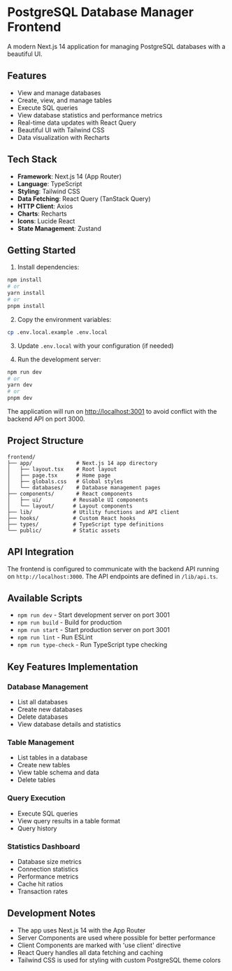 # PostgreSQL Database Manager Frontend

A modern Next.js 14 application for managing PostgreSQL databases with a beautiful UI.

## Features

- View and manage databases
- Create, view, and manage tables
- Execute SQL queries
- View database statistics and performance metrics
- Real-time data updates with React Query
- Beautiful UI with Tailwind CSS
- Data visualization with Recharts

## Tech Stack

- **Framework**: Next.js 14 (App Router)
- **Language**: TypeScript
- **Styling**: Tailwind CSS
- **Data Fetching**: React Query (TanStack Query)
- **HTTP Client**: Axios
- **Charts**: Recharts
- **Icons**: Lucide React
- **State Management**: Zustand

## Getting Started

1. Install dependencies:
```bash
npm install
# or
yarn install
# or
pnpm install
```

2. Copy the environment variables:
```bash
cp .env.local.example .env.local
```

3. Update `.env.local` with your configuration (if needed)

4. Run the development server:
```bash
npm run dev
# or
yarn dev
# or
pnpm dev
```

The application will run on [http://localhost:3001](http://localhost:3001) to avoid conflict with the backend API on port 3000.

## Project Structure

```
frontend/
├── app/              # Next.js 14 app directory
│   ├── layout.tsx    # Root layout
│   ├── page.tsx      # Home page
│   ├── globals.css   # Global styles
│   └── databases/    # Database management pages
├── components/       # React components
│   ├── ui/          # Reusable UI components
│   └── layout/      # Layout components
├── lib/             # Utility functions and API client
├── hooks/           # Custom React hooks
├── types/           # TypeScript type definitions
└── public/          # Static assets
```

## API Integration

The frontend is configured to communicate with the backend API running on `http://localhost:3000`. The API endpoints are defined in `/lib/api.ts`.

## Available Scripts

- `npm run dev` - Start development server on port 3001
- `npm run build` - Build for production
- `npm run start` - Start production server on port 3001
- `npm run lint` - Run ESLint
- `npm run type-check` - Run TypeScript type checking

## Key Features Implementation

### Database Management
- List all databases
- Create new databases
- Delete databases
- View database details and statistics

### Table Management
- List tables in a database
- Create new tables
- View table schema and data
- Delete tables

### Query Execution
- Execute SQL queries
- View query results in a table format
- Query history

### Statistics Dashboard
- Database size metrics
- Connection statistics
- Performance metrics
- Cache hit ratios
- Transaction rates

## Development Notes

- The app uses Next.js 14 with the App Router
- Server Components are used where possible for better performance
- Client Components are marked with 'use client' directive
- React Query handles all data fetching and caching
- Tailwind CSS is used for styling with custom PostgreSQL theme colors